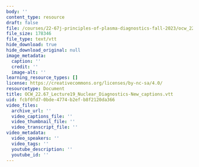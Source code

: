 ```yaml
---
body: ''
content_type: resource
draft: false
file: /courses/22-67j-principles-of-plasma-diagnostics-fall-2023/ocw_2267_lecture19_nuclear_diagnostics-new_captions.vtt
file_size: 178346
file_type: text/vtt
hide_download: true
hide_download_original: null
image_metadata:
  caption: ''
  credit: ''
  image-alt: ''
learning_resource_types: []
license: https://creativecommons.org/licenses/by-nc-sa/4.0/
resourcetype: Document
title: OCW_22.67_Lecture19_Nuclear_Diagnostics-New_captions.vtt
uid: fcbf0fd7-0bde-4774-b2ef-b8f2120da366
video_files:
  archive_url: ''
  video_captions_file: ''
  video_thumbnail_file: ''
  video_transcript_file: ''
video_metadata:
  video_speakers: ''
  video_tags: ''
  youtube_description: ''
  youtube_id: ''
---
```

